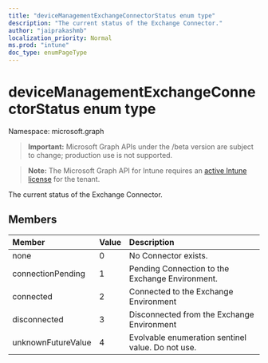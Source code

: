 ```yaml
---
title: "deviceManagementExchangeConnectorStatus enum type"
description: "The current status of the Exchange Connector."
author: "jaiprakashmb"
localization_priority: Normal
ms.prod: "intune"
doc_type: enumPageType
---
```


# deviceManagementExchangeConnectorStatus enum type

Namespace: microsoft.graph

> **Important:** Microsoft Graph APIs under the /beta version are subject to change; production use is not supported.

> **Note:** The Microsoft Graph API for Intune requires an [active Intune license](https://go.microsoft.com/fwlink/?linkid=839381) for the tenant.

The current status of the Exchange Connector.

## Members
|Member|Value|Description|
|:---|:---|:---|
|none|0|No Connector exists.|
|connectionPending|1|Pending Connection to the Exchange Environment.|
|connected|2|Connected to the Exchange Environment|
|disconnected|3|Disconnected from the Exchange Environment|
|unknownFutureValue|4|Evolvable enumeration sentinel value. Do not use.|
